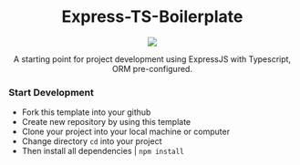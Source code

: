 <div align="center">
  <h1>Express-TS-Boilerplate</h1>
  <a href="https://skillicons.dev">
    <img src="https://skillicons.dev/icons?i=js,ts,nodejs,expressjs" />
  </a>

  <p>A starting point for project development using ExpressJS with Typescript, ORM pre-configured.</p>
</div>

<div>
    <h3>Start Development</h3>
  <ul>
    <li> Fork this template into your github </li>
    <li> Create new repository by using this template </li>
    <li> Clone your project into your local machine or computer </li>
    <li> Change directory <code>cd</code> into your project </li>
    <li> Then install all dependencies | <code>npm install</code> </li>
  </ul>
</div>
